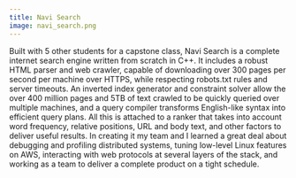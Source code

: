 ```yaml
---
title: Navi Search
image: navi_search.png
---
```


Built with 5 other students for a capstone class, Navi Search is a complete internet search engine written from scratch in C++. It includes a robust HTML parser and web crawler, capable of downloading over 300 pages per second per machine over HTTPS, while respecting robots.txt rules and server timeouts. An inverted index generator and constraint solver allow the over 400 million pages and 5TB of text crawled to be quickly queried over multiple machines, and a query compiler transforms English-like syntax into efficient query plans. All this is attached to a ranker that takes into account word frequency, relative positions, URL and body text, and other factors to deliver useful results. In creating it my team and I learned a great deal about debugging and profiling distributed systems, tuning low-level Linux features on AWS, interacting with web protocols at several layers of the stack, and working as a team to deliver a complete product on a tight schedule.

